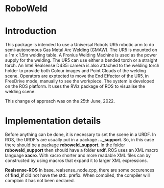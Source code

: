 # RoboWeld
# Introduction
This package is intended to use a Universal Robots UR5 robotic arm to do semi-autonomous Gas Metal Arc Welding (GMAW).
The UR5 is mounted on a 1m x 1.5m welding table. A Fronius Welding Machine is used as the power supply for the welding.
The UR5 can use either a bended torch or a straight torch.
An Intel Realsense D435i camera is also attached to the welding torch holder to provide both Colour images and Point Clouds
of the welding scene.
Operators are exptected to move the End Effector of the UR5, in FreeDrive mode, manually to see the workpiece.
The system is developed on the ROS platform. It uses the RViz package of ROS to visualise the welding scene.

This change of approach was on the 25th June, 2022.

# Implementation details
Before anything can be done, it is necessary to set the scene in a URDF. 
In ROS, the URDF's are usually put in a package **..._support**. 
So, in this case there should be a package **roboweld_support**. 
In the folder **roboweld_support** then should have a folder **urdf**. 
ROS uses an XML macro language **xacro**. With xacro shorter and more 
readable XML files can by constructed by using macros that expand it to 
larger XML expressions.

**Realsense-ROS**
In base_realsense_node.cpp, there are some occurences of **find_if** 
did not have the std:: prefix. When compiled, the compiler will complain 
it has not been declared.

